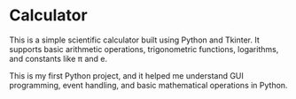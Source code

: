 # Calculator

This is a simple scientific calculator built using Python and Tkinter. It supports basic arithmetic operations, trigonometric functions, logarithms, and constants like π and e.

This is my first Python project, and it helped me understand GUI programming, event handling, and basic mathematical operations in Python.
